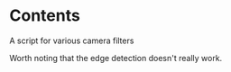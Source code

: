 # Contents
A script for various camera filters

Worth noting that the edge detection doesn't really work.



